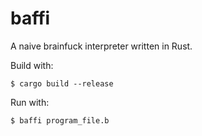 # baffi

A naive brainfuck interpreter written in Rust.

Build with:

    $ cargo build --release

Run with:

    $ baffi program_file.b
